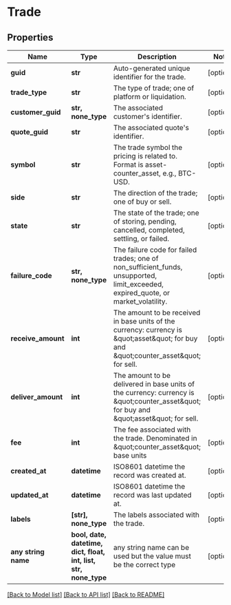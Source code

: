 # Trade


## Properties
Name | Type | Description | Notes
------------ | ------------- | ------------- | -------------
**guid** | **str** | Auto-generated unique identifier for the trade. | [optional] 
**trade_type** | **str** | The type of trade; one of platform or liquidation. | [optional] 
**customer_guid** | **str, none_type** | The associated customer&#39;s identifier. | [optional] 
**quote_guid** | **str** | The associated quote&#39;s identifier. | [optional] 
**symbol** | **str** | The trade symbol the pricing is related to. Format is asset-counter_asset, e.g., BTC-USD. | [optional] 
**side** | **str** | The direction of the trade; one of buy or sell. | [optional] 
**state** | **str** | The state of the trade; one of storing, pending, cancelled, completed, settling, or failed. | [optional] 
**failure_code** | **str, none_type** | The failure code for failed trades; one of non_sufficient_funds, unsupported, limit_exceeded, expired_quote, or market_volatility. | [optional] 
**receive_amount** | **int** | The amount to be received in base units of the currency: currency is \&quot;asset\&quot; for buy and \&quot;counter_asset\&quot; for sell. | [optional] 
**deliver_amount** | **int** | The amount to be delivered in base units of the currency: currency is \&quot;counter_asset\&quot; for buy and \&quot;asset\&quot; for sell. | [optional] 
**fee** | **int** | The fee associated with the trade. Denominated in \&quot;counter_asset\&quot; base units | [optional] 
**created_at** | **datetime** | ISO8601 datetime the record was created at. | [optional] 
**updated_at** | **datetime** | ISO8601 datetime the record was last updated at. | [optional] 
**labels** | **[str], none_type** | The labels associated with the trade. | [optional] 
**any string name** | **bool, date, datetime, dict, float, int, list, str, none_type** | any string name can be used but the value must be the correct type | [optional]

[[Back to Model list]](../README.md#documentation-for-models) [[Back to API list]](../README.md#documentation-for-api-endpoints) [[Back to README]](../README.md)


